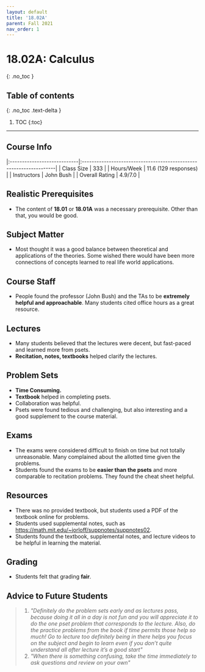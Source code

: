 ```yaml
---
layout: default
title: '18.02A'
parent: Fall 2021
nav_order: 1
---
```


# 18.02A: Calculus 
{: .no_toc }

## Table of contents
{: .no_toc .text-delta }

1. TOC
{:toc}

---

## Course Info

|:----------------------------|:-------------------------------------------------------------------|
| Class Size    		| 333                                                           		|
| Hours/Week        	| 11.6 (129 responses)                                          	| 
| Instructors         	| John Bush						|
| Overall Rating	| 4.9/7.0						|

## Realistic Prerequisites
* The content of **18.01** or **18.01A** was a necessary prerequisite. Other than that, you would be good. 

## Subject Matter
* Most thought it was a good balance between theoretical and applications of the theories. Some wished there would have been more connections of concepts learned to real life world applications. 

## Course Staff
* People found the professor (John Bush) and the TAs to be **extremely helpful and approachable**. Many students cited office hours as a great resource. 

## Lectures
* Many students believed that the lectures were decent, but fast-paced and learned more from psets.
* **Recitation, notes, textbooks** helped clarify the lectures.

## Problem Sets
* **Time Consuming.**
* **Textbook** helped in completing psets.
* Collaboration was helpful.
* Psets were found tedious and challenging, but also interesting and a good supplement to the course material. 

## Exams
* The exams were considered difficult to finish on time but not totally unreasonable. Many complained about the allotted time given the problems. 
* Students found the exams to be **easier than the psets** and more comparable to recitation problems. They found the cheat sheet helpful.

## Resources
* There was no provided textbook, but students used a PDF of the textbook online for problems. 
* Students used supplemental notes, such as https://math.mit.edu/~jorloff/suppnotes/suppnotes02.
* Students found the textbook, supplemental notes, and lecture videos to be helpful in learning the material.

## Grading
* Students felt that grading **fair**.

## Advice to Future Students
> 1. *"Definitely do the problem sets early and as lectures pass, because doing it all in a day is not fun and you will appreciate it to do the one pset problem that corresponds to the lecture. Also, do the practice problems from the book if time permits those help so much! Go to lecture too definitely being in there helps you focus on the subject and begin to learn even if you don’t quite understand all after lecture it’s a good start"* 
> 2. *"When there is something confusing, take the time immediately to ask questions and review on your own"*
